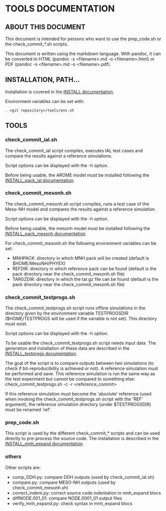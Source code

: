 # TOOLS DOCUMENTATION

## ABOUT THIS DOCUMENT

This document is intended for persons who want to use the prep\_code.sh or the check\_commit\_\*.sh scripts.

This document is written using the markdown language. With pandoc, it can be converted to HTML (pandoc -s \<filename\>.md -o \<filename\>.html) or PDF (pandoc -s \<filename\>.md -o \<filename\>.pdf).

## INSTALLATION, PATH...

Installation is covered in the [INSTALL documentation](../tools/INSTALL.md).

Environment variables can be set with:

```
. <git repository>/tools/env.sh
```

## TOOLS

### check\_commit\_ial.sh

The check\_commit\_ial script compiles, executes IAL test cases and compare the results against a reference simulations.

Script options can be displayed with the -h option.

Before being usable, the AROME model must be installed following the [INSTALL\_pack\_ial documentation](../tools/INSTALL_pack\_ial.md).

### check\_commit\_mesonh.sh

The check\_commit\_mesonh.sh script compiles, runs a test case of the Meso-NH model and compares the results against a reference simulation.

Script options can be displayed with the -h option.

Before being usable, the mesonh model must be installed following the [INSTALL\_pack\_mesonh documentation](../tools/INSTALL_pack_mesonh.md).

For check\_commit\_mesonh.sh the following environment variables can be set:

  - MNHPACK: directory in which MNH pack will be created (default is $HOME/MesoNH/PHYEX)
  - REFDIR: directory in which reference pack can be found (default is the pack directory near the check\_commit\_mesonh.sh file)
  - TARGZDIR: directory in which the tar.gz file can be found (default is the pack directory near the check\_commit\_mesonh.sh file)

### check\_commit\_testprogs.sh

The check\_commit\_testprogs.sh script runs offline simulations in the directory given
by the environment variable TESTPROGSDIR ($HOME/TESTPROGS will be used if the variable is not set).
This directory must exist.

Script options can be displayed with the -h option.

To be usable the check\_commit\_testprogs.sh script needs input data. The generation and installation of these data are described in the [INSTALL\_testprogs documentation](../tools/INSTALL_testprogs.md).

The goal of the script is to compare outputs between two simulations (to check if bit-reproducibility is achieved or not).
A reference simulation must be performed and save. This reference simulation is run the same way as the
test experiment but cannot be compared to something else:
check\_commit\_testprogs.sh -c -r <reference_commit>

If this reference simulation must become the 'absolute' reference (used when invoking the check\_commit\_testprogs.sh
script with the 'REF' argument), the reference simulation directory (under $TESTPROGSDIR) must be renamed 'ref'.

### prep\_code.sh

This script is used by the different check\_commit\_\* scripts and can be used directly to pre-process the source code.
 The installation is described in the [INSTALL\_mnh\_expand documentation](../tools/INSTALL_mnh_expand.md)

### others

Other scripts are:

  - comp\_DDH.py: compare DDH outputs (used by check\_commit\_ial.sh)
  - compare.py: compare MESO-NH outputs (used by check\_commit\_mesonh.sh)
  - correct\_indent.py: correct source code indentation in mnh\_expand blocs
  - diffNODE.001\_01: compare NODE.0001\_01 output files
  - verify\_mnh\_expand.py: check syntax in mnh\_expand blocs
